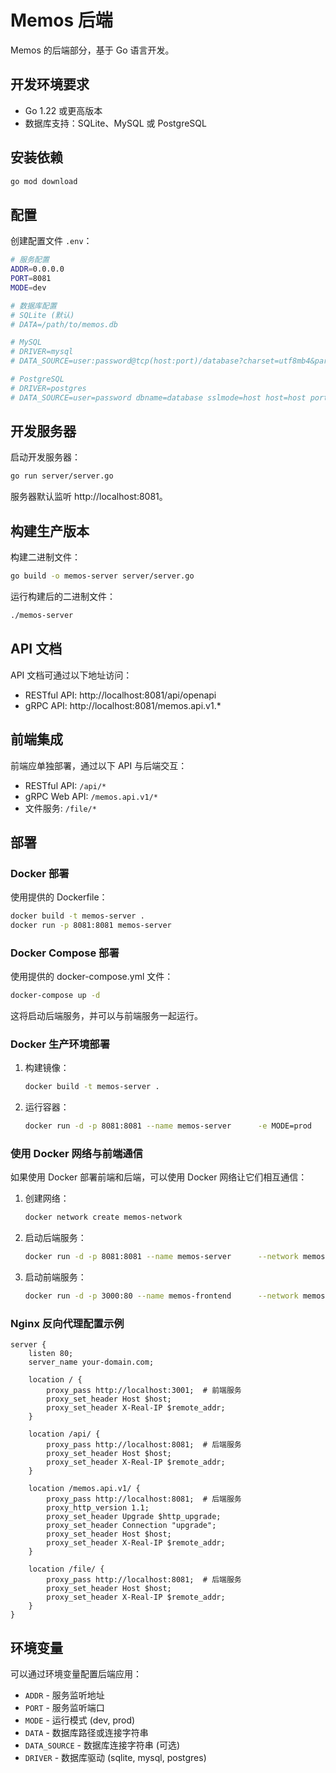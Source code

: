 # Memos 后端

Memos 的后端部分，基于 Go 语言开发。

## 开发环境要求

- Go 1.22 或更高版本
- 数据库支持：SQLite、MySQL 或 PostgreSQL

## 安装依赖

```bash
go mod download
```

## 配置

创建配置文件 `.env`：

```bash
# 服务配置
ADDR=0.0.0.0
PORT=8081
MODE=dev

# 数据库配置
# SQLite (默认)
# DATA=/path/to/memos.db

# MySQL
# DRIVER=mysql
# DATA_SOURCE=user:password@tcp(host:port)/database?charset=utf8mb4&parseTime=True&loc=Local

# PostgreSQL
# DRIVER=postgres
# DATA_SOURCE=user=password dbname=database sslmode=host host=host port=port
```

## 开发服务器

启动开发服务器：

```bash
go run server/server.go
```

服务器默认监听 http://localhost:8081。

## 构建生产版本

构建二进制文件：

```bash
go build -o memos-server server/server.go
```

运行构建后的二进制文件：

```bash
./memos-server
```

## API 文档

API 文档可通过以下地址访问：

- RESTful API: http://localhost:8081/api/openapi
- gRPC API: http://localhost:8081/memos.api.v1.*

## 前端集成

前端应单独部署，通过以下 API 与后端交互：

- RESTful API: `/api/*`
- gRPC Web API: `/memos.api.v1/*`
- 文件服务: `/file/*`

## 部署

### Docker 部署

使用提供的 Dockerfile：

```bash
docker build -t memos-server .
docker run -p 8081:8081 memos-server
```

### Docker Compose 部署

使用提供的 docker-compose.yml 文件：

```bash
docker-compose up -d
```

这将启动后端服务，并可以与前端服务一起运行。

### Docker 生产环境部署

1. 构建镜像：
   ```bash
   docker build -t memos-server .
   ```

2. 运行容器：
   ```bash
   docker run -d -p 8081:8081 --name memos-server      -e MODE=prod      -v $(pwd)/data:/data      memos-server
   ```

### 使用 Docker 网络与前端通信

如果使用 Docker 部署前端和后端，可以使用 Docker 网络让它们相互通信：

1. 创建网络：
   ```bash
   docker network create memos-network
   ```

2. 启动后端服务：
   ```bash
   docker run -d -p 8081:8081 --name memos-server      --network memos-network      -e MODE=prod      -v $(pwd)/data:/data      memos-server
   ```

3. 启动前端服务：
   ```bash
   docker run -d -p 3000:80 --name memos-frontend      --network memos-network      -e VITE_API_BASE_URL=http://memos-server:8081      memos-frontend
   ```

### Nginx 反向代理配置示例

```nginx
server {
    listen 80;
    server_name your-domain.com;

    location / {
        proxy_pass http://localhost:3001;  # 前端服务
        proxy_set_header Host $host;
        proxy_set_header X-Real-IP $remote_addr;
    }

    location /api/ {
        proxy_pass http://localhost:8081;  # 后端服务
        proxy_set_header Host $host;
        proxy_set_header X-Real-IP $remote_addr;
    }

    location /memos.api.v1/ {
        proxy_pass http://localhost:8081;  # 后端服务
        proxy_http_version 1.1;
        proxy_set_header Upgrade $http_upgrade;
        proxy_set_header Connection "upgrade";
        proxy_set_header Host $host;
        proxy_set_header X-Real-IP $remote_addr;
    }

    location /file/ {
        proxy_pass http://localhost:8081;  # 后端服务
        proxy_set_header Host $host;
        proxy_set_header X-Real-IP $remote_addr;
    }
}
```

## 环境变量

可以通过环境变量配置后端应用：

- `ADDR` - 服务监听地址
- `PORT` - 服务监听端口
- `MODE` - 运行模式 (dev, prod)
- `DATA` - 数据库路径或连接字符串
- `DATA_SOURCE` - 数据库连接字符串 (可选)
- `DRIVER` - 数据库驱动 (sqlite, mysql, postgres)
